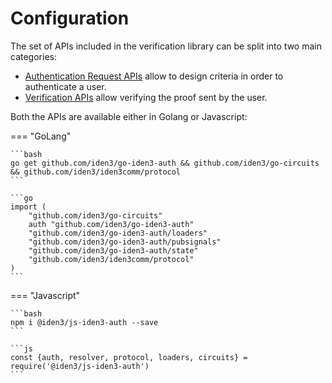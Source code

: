 # Configuration

The set of APIs included in the verification library can be split into two main categories:

- [Authentication Request APIs](./request-api-guide.md) allow to design criteria in order to authenticate a user.
- [Verification APIs](./verification-api-guide.md) allow verifying the proof sent by the user.

Both the APIs are available either in Golang or Javascript:

=== "GoLang"

    ```bash
    go get github.com/iden3/go-iden3-auth && github.com/iden3/go-circuits && github.com/iden3/iden3comm/protocol
    ```

    ```go
    import (
        "github.com/iden3/go-circuits"
        auth "github.com/iden3/go-iden3-auth"
        "github.com/iden3/go-iden3-auth/loaders"
        "github.com/iden3/go-iden3-auth/pubsignals"
        "github.com/iden3/go-iden3-auth/state"
        "github.com/iden3/iden3comm/protocol"
    )
    ```       

=== "Javascript"

    ```bash
    npm i @iden3/js-iden3-auth --save
    ```

    ```js
    const {auth, resolver, protocol, loaders, circuits} = require('@iden3/js-iden3-auth')
    ```
